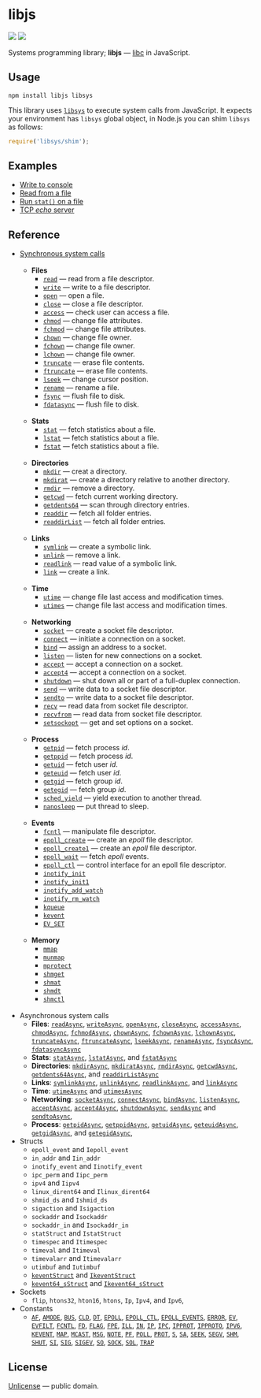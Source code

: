 # libjs

[![][npm-badge]][npm-url] [![][travis-badge]][travis-url]

Systems programming library; **libjs** &mdash; [libc](https://en.wikipedia.org/wiki/C_standard_library) in JavaScript.


## Usage

```shell
npm install libjs libsys
```

This library uses [`libsys`](https://github.com/streamich/libsys) to execute system calls from JavaScript.
It expects your environment has `libsys` global object, in Node.js you can shim `libsys` as follows:

```js
require('libsys/shim');
```


## Examples

- [Write to console](./docs/examples/write-to-console.md)
- [Read from a file](./docs/examples/read-file.md)
- [Run `stat()` on  a file](./docs/examples/stat.md)
- [TCP *echo* server](./docs/examples/server.md)


## Reference

- [Synchronous system calls](./docs/synchronous-system-calls.md)
  <br/>
  <br/>
   - __Files__
      - [`read`](./docs/syscalls/read.md) &mdash; read from a file descriptor.
      - [`write`](./docs/syscalls/write.md) &mdash; write to a file descriptor.
      - [`open`](./docs/syscalls/open.md)  &mdash; open a file.
      - [`close`](./docs/syscalls/close.md) &mdash; close a file descriptor.
      - [`access`](./docs/syscalls/ADD.md) &mdash; check user can access a file.
      - [`chmod`](./docs/syscalls/ADD.md) &mdash; change file attributes.
      - [`fchmod`](./docs/syscalls/ADD.md) &mdash; change file attributes.
      - [`chown`](./docs/syscalls/ADD.md) &mdash; change file owner.
      - [`fchown`](./docs/syscalls/ADD.md) &mdash; change file owner.
      - [`lchown`](./docs/syscalls/ADD.md) &mdash; change file owner.
      - [`truncate`](./docs/syscalls/ADD.md) &mdash; erase file contents.
      - [`ftruncate`](./docs/syscalls/ADD.md) &mdash; erase file contents.
      - [`lseek`](./docs/syscalls/ADD.md) &mdash; change cursor position.
      - [`rename`](./docs/syscalls/ADD.md) &mdash; rename a file.
      - [`fsync`](./docs/syscalls/ADD.md) &mdash; flush file to disk.
      - [`fdatasync`](./docs/syscalls/ADD.md) &mdash; flush file to disk.
        <br/>
        <br/>
   - __Stats__
      - [`stat`](./docs/syscalls/ADD.md) &mdash; fetch statistics about a file.
      - [`lstat`](./docs/syscalls/ADD.md) &mdash; fetch statistics about a file.
      - [`fstat`](./docs/syscalls/ADD.md) &mdash; fetch statistics about a file.
        <br/>
        <br/>
   - __Directories__
      - [`mkdir`](./docs/syscalls/ADD.md) &mdash; creat a directory.
      - [`mkdirat`](./docs/syscalls/ADD.md) &mdash; create a directory relative to another directory.
      - [`rmdir`](./docs/syscalls/ADD.md) &mdash; remove a directory.
      - [`getcwd`](./docs/syscalls/ADD.md) &mdash; fetch current working directory.
      - [`getdents64`](./docs/syscalls/ADD.md) &mdash; scan through directory entries.
      - [`readdir`](./docs/syscalls/ADD.md) &mdash; fetch all folder entries.
      - [`readdirList`](./docs/syscalls/ADD.md) &mdash; fetch all folder entries.
        <br/>
        <br/>
   - __Links__
      - [`symlink`](./docs/syscalls/ADD.md) &mdash; create a symbolic link.
      - [`unlink`](./docs/syscalls/ADD.md) &mdash; remove a link.
      - [`readlink`](./docs/syscalls/ADD.md) &mdash; read value of a symbolic link.
      - [`link`](./docs/syscalls/ADD.md) &mdash; create a link.
        <br/>
        <br/>
   - __Time__
      - [`utime`](./docs/syscalls/ADD.md) &mdash; change file last access and modification times.
      - [`utimes`](./docs/syscalls/ADD.md) &mdash; change file last access and modification times.
        <br/>
        <br/>
   - __Networking__
      - [`socket`](./docs/syscalls/ADD.md) &mdash; create a socket file descriptor.
      - [`connect`](./docs/syscalls/ADD.md) &mdash; initiate a connection on a socket.
      - [`bind`](./docs/syscalls/ADD.md) &mdash; assign an address to a socket.
      - [`listen`](./docs/syscalls/ADD.md) &mdash; listen for new connections on a socket.
      - [`accept`](./docs/syscalls/ADD.md) &mdash; accept a connection on a socket.
      - [`accept4`](./docs/syscalls/ADD.md) &mdash; accept a connection on a socket.
      - [`shutdown`](./docs/syscalls/ADD.md) &mdash; shut down all or part of a full-duplex connection.
      - [`send`](./docs/syscalls/ADD.md) &mdash; write data to a socket file descriptor.
      - [`sendto`](./docs/syscalls/ADD.md) &mdash; write data to a socket file descriptor.
      - [`recv`](./docs/syscalls/ADD.md) &mdash; read data from socket file descriptor.
      - [`recvfrom`](./docs/syscalls/ADD.md) &mdash; read data from socket file descriptor.
      - [`setsockopt`](./docs/syscalls/ADD.md) &mdash; get and set options on a socket.
        <br/>
        <br/>
   - __Process__
      - [`getpid`](./docs/syscalls/ADD.md) &mdash; fetch process *id*.
      - [`getppid`](./docs/syscalls/ADD.md) &mdash; fetch process *id*.
      - [`getuid`](./docs/syscalls/ADD.md) &mdash; fetch user *id*.
      - [`geteuid`](./docs/syscalls/ADD.md) &mdash; fetch user *id*.
      - [`getgid`](./docs/syscalls/ADD.md) &mdash; fetch group *id*.
      - [`getegid`](./docs/syscalls/ADD.md) &mdash; fetch group *id*.
      - [`sched_yield`](./docs/syscalls/ADD.md) &mdash; yield execution to another thread.
      - [`nanosleep`](./docs/syscalls/ADD.md) &mdash; put thread to sleep.
        <br/>
        <br/>
   - __Events__
      - [`fcntl`](./docs/syscalls/ADD.md) &mdash; manipulate file descriptor.
      - [`epoll_create`](./docs/syscalls/ADD.md) &mdash; create an *epoll* file descriptor.
      - [`epoll_create1`](./docs/syscalls/ADD.md) &mdash; create an *epoll* file descriptor.
      - [`epoll_wait`](./docs/syscalls/ADD.md) &mdash; fetch *epoll* events.
      - [`epoll_ctl`](./docs/syscalls/ADD.md) &mdash; control interface for an epoll file descriptor. 
      - [`inotify_init`](./docs/syscalls/ADD.md)
      - [`inotify_init1`](./docs/syscalls/ADD.md)
      - [`inotify_add_watch`](./docs/syscalls/ADD.md)
      - [`inotify_rm_watch`](./docs/syscalls/ADD.md)
      - [`kqueue`](./docs/syscalls/ADD.md)
      - [`kevent`](./docs/syscalls/ADD.md)
      - [`EV_SET`](./docs/syscalls/ADD.md)
        <br/>
        <br/>
   - __Memory__
      - [`mmap`](./docs/syscalls/ADD.md)
      - [`munmap`](./docs/syscalls/ADD.md)
      - [`mprotect`](./docs/syscalls/ADD.md)
      - [`shmget`](./docs/syscalls/ADD.md)
      - [`shmat`](./docs/syscalls/ADD.md)
      - [`shmdt`](./docs/syscalls/ADD.md)
      - [`shmctl`](./docs/syscalls/ADD.md)
        <br/>
        <br/>
- Asynchronous system calls
   - __Files__: [`readAsync`](./docs/syscalls/readAsync.md),
     [`writeAsync`](./docs/syscalls/writeAsync.md),
     [`openAsync`](./docs/syscalls/openAsync.md),
     [`closeAsync`](./docs/syscalls/closeAsync.md),
     [`accessAsync`](./docs/syscalls/ADD.md),
     [`chmodAsync`](./docs/syscalls/ADD.md),
     [`fchmodAsync`](./docs/syscalls/ADD.md),
     [`chownAsync`](./docs/syscalls/ADD.md),
     [`fchownAsync`](./docs/syscalls/ADD.md),
     [`lchownAsync`](./docs/syscalls/ADD.md),
     [`truncateAsync`](./docs/syscalls/ADD.md),
     [`ftruncateAsync`](./docs/syscalls/ADD.md),
     [`lseekAsync`](./docs/syscalls/ADD.md),
     [`renameAsync`](./docs/syscalls/ADD.md),
     [`fsyncAsync`](./docs/syscalls/ADD.md),
     [`fdatasyncAsync`](./docs/syscalls/ADD.md)
     &nbsp;
   - __Stats__: [`statAsync`](./docs/syscalls/ADD.md),
     [`lstatAsync`](./docs/syscalls/ADD.md),
     and [`fstatAsync`](./docs/syscalls/ADD.md)
     &nbsp;
   - __Directories__: [`mkdirAsync`](./docs/syscalls/ADD.md),
     [`mkdiratAsync`](./docs/syscalls/ADD.md),
     [`rmdirAsync`](./docs/syscalls/ADD.md),
     [`getcwdAsync`](./docs/syscalls/ADD.md),
     [`getdents64Async`](./docs/syscalls/ADD.md),
     and [`readdirListAsync`](./docs/syscalls/ADD.md)
     &nbsp;
   - __Links__: [`symlinkAsync`](./docs/syscalls/ADD.md),
     [`unlinkAsync`](./docs/syscalls/ADD.md),
     [`readlinkAsync`](./docs/syscalls/ADD.md),
     and [`linkAsync`](./docs/syscalls/ADD.md)
     &nbsp;
   - __Time__: [`utimeAsync`](./docs/syscalls/ADD.md) and [`utimesAsync`](./docs/syscalls/ADD.md)
     &nbsp;
   - __Networking__: [`socketAsync`](./docs/syscalls/ADD.md),
     [`connectAsync`](./docs/syscalls/ADD.md),
     [`bindAsync`](./docs/syscalls/ADD.md),
     [`listenAsync`](./docs/syscalls/ADD.md),
     [`acceptAsync`](./docs/syscalls/ADD.md),
     [`accept4Async`](./docs/syscalls/ADD.md),
     [`shutdownAsync`](./docs/syscalls/ADD.md),
     [`sendAsync`](./docs/syscalls/ADD.md)
     and [`sendtoAsync`](./docs/syscalls/ADD.md),
     &nbsp;
   - __Process__: [`getpidAsync`](./docs/syscalls/ADD.md),
     [`getppidAsync`](./docs/syscalls/ADD.md),
     [`getuidAsync`](./docs/syscalls/ADD.md),
     [`geteuidAsync`](./docs/syscalls/ADD.md),
     [`getgidAsync`](./docs/syscalls/ADD.md),
     and [`getegidAsync`](./docs/syscalls/ADD.md),
     &nbsp;
- Structs
   - `epoll_event` and `Iepoll_event`
   - `in_addr` and `Iin_addr`
   - `inotify_event` and `Iinotify_event`
   - `ipc_perm` and `Iipc_perm`
   - `ipv4` and `Iipv4`
   - `linux_dirent64` and `Ilinux_dirent64`
   - `shmid_ds` and `Ishmid_ds`
   - `sigaction` and `Isigaction`
   - `sockaddr` and `Isockaddr`
   - `sockaddr_in` and `Isockaddr_in`
   - `statStruct` and `IstatStruct`
   - `timespec` and `Itimespec`
   - `timeval` and `Itimeval`
   - `timevalarr` and `Itimevalarr`
   - `utimbuf` and `Iutimbuf`
   - [`keventStruct`](./src/structs/kevent.ts) and [`IkeventStruct`](./src/structs/kevent.ts)
   - [`kevent64_sStruct`](./src/structs/kevent64_s.ts) and [`Ikevent64_sStruct`](./src/structs/kevent64_s.ts)
- Sockets
   - `flip`,
     `htons32`,
     `hton16`,
     `htons`,
     `Ip`,
     `Ipv4`,
     and `Ipv6`,
- Constants
   - [`AF`](./src/consts/AF.ts),
     [`AMODE`](./src/consts/AMODE.ts),
     [`BUS`](./src/consts/BUS.ts),
     [`CLD`](./src/consts/CLD.ts),
     [`DT`](./src/consts/DT.ts),
     [`EPOLL`](./src/consts/EPOLL.ts),
     [`EPOLL_CTL`](./src/consts/EPOLL_CTL.ts),
     [`EPOLL_EVENTS`](./src/consts/EPOLL_EVENTS.ts),
     [`ERROR`](./src/consts/ERROR.ts),
     [`EV`](./src/consts/EV.ts),
     [`EVFILT`](./src/consts/EVFILT.ts),
     [`FCNTL`](./src/consts/FCNTL.ts),
     [`FD`](./src/consts/FD.ts),
     [`FLAG`](./src/consts/FLAG.ts),
     [`FPE`](./src/consts/FPE.ts),
     [`ILL`](./src/consts/ILL.ts),
     [`IN`](./src/consts/IN.ts),
     [`IP`](./src/consts/IP.ts),
     [`IPC`](./src/consts/IPC.ts),
     [`IPPROT`](./src/consts/IPPROT.ts),
     [`IPPROTO`](./src/consts/IPPROTO.ts),
     [`IPV6`](./src/consts/IPV6.ts),
     [`KEVENT`](./src/consts/KEVENT.ts),
     [`MAP`](./src/consts/MAP.ts),
     [`MCAST`](./src/consts/MCAST.ts),
     [`MSG`](./src/consts/MSG.ts),
     [`NOTE`](./src/consts/NOTE.ts),
     [`PF`](./src/consts/PF.ts),
     [`POLL`](./src/consts/POLL.ts),
     [`PROT`](./src/consts/PROT.ts),
     [`S`](./src/consts/S.ts),
     [`SA`](./src/consts/SA.ts),
     [`SEEK`](./src/consts/SEEK.ts),
     [`SEGV`](./src/consts/SEGV.ts),
     [`SHM`](./src/consts/SHM.ts),
     [`SHUT`](./src/consts/SHUT.ts),
     [`SI`](./src/consts/SI.ts),
     [`SIG`](./src/consts/SIG.ts),
     [`SIGEV`](./src/consts/SIGEV.ts),
     [`SO`](./src/consts/SO.ts),
     [`SOCK`](./src/consts/SOCK.ts),
     [`SOL`](./src/consts/SOL.ts),
     [`TRAP`](./src/consts/TRAP.ts)


## License

[Unlicense](./LICENSE) &mdash; public domain.



[npm-url]: https://www.npmjs.com/package/libjs
[npm-badge]: https://img.shields.io/npm/v/libjs.svg
[travis-url]: https://travis-ci.org/streamich/libjs
[travis-badge]: https://travis-ci.org/streamich/libjs.svg?branch=master

